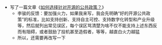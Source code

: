 - 写了一篇文章《[如何选择针对开源的公共政策？](https://zhuangbiaowei.github.io/2024/02/29/how-governments-choose-open-source-policies.html)》
	- 李骏的反馈：要加强火力，如果我来写，我会先明确“好的开源公共政策”的标准，比如支持创新、支持自主可控、支持数字化转型和产业升级等，然后就列出常见误区，每个误区骂清楚为啥不仅不能支持上述东西反而有阻碍，或者鼓励了投机甚至造假者，等等，越直白火力越猛
	- 所以，还需要再改写一下